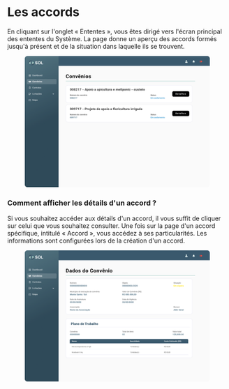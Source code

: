 # Les accords

En cliquant sur l'onglet « Ententes », vous êtes dirigé vers l'écran principal des ententes du Système. La page donne un aperçu des accords formés jusqu'à présent et de la situation dans laquelle ils se trouvent.

<figure><img src="../../../.gitbook/assets/Convênios (1).png" alt=""><figcaption></figcaption></figure>

### Comment afficher les détails d'un accord ?

Si vous souhaitez accéder aux détails d'un accord, il vous suffit de cliquer sur celui que vous souhaitez consulter. Une fois sur la page d'un accord spécifique, intitulé « Accord », vous accédez à ses particularités. Les informations sont configurées lors de la création d'un accord.

<figure><img src="../../../.gitbook/assets/Usuários de Convênios (2).png" alt=""><figcaption></figcaption></figure>
